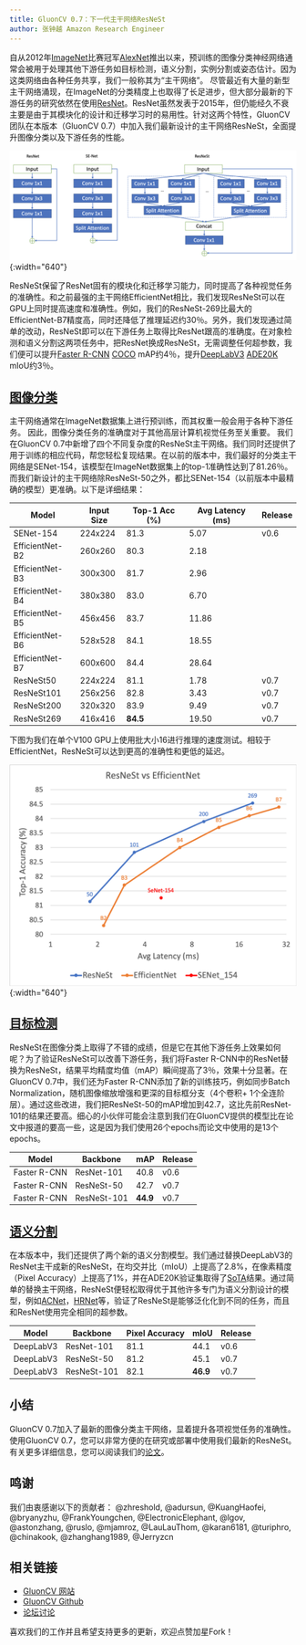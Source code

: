 ```yaml
---
title: GluonCV 0.7：下一代主干网络ResNeSt
author: 张钟越 Amazon Research Engineer
---
```


自从2012年[ImageNet](http://www.image-net.org/challenges/LSVRC/2012/)比赛冠军[AlexNet](https://zh.wikipedia.org/wiki/AlexNet)推出以来，预训练的图像分类神经网络通常会被用于处理其他下游任务如目标检测，语义分割，实例分割或姿态估计。因为这类网络由各种任务共享，我们一般称其为“主干网络”。 尽管最近有大量的新型主干网络涌现，在ImageNet的分类精度上也取得了长足进步，但大部分最新的下游任务的研究依然在使用[ResNet](https://arxiv.org/abs/1512.03385)。ResNet虽然发表于2015年，但仍能经久不衰主要是由于其模块化的设计和迁移学习时的易用性。针对这两个特性，GluonCV团队在本版本（GluonCV 0.7）中加入我们最新设计的主干网络ResNeSt，全面提升图像分类以及下游任务的性能。

![](img/gluon-cv-0.7-resnest.png){:width="640"}

ResNeSt保留了ResNet固有的模块化和迁移学习能力，同时提高了各种视觉任务的准确性。和之前最强的主干网络EfficientNet相比，我们发现ResNeSt可以在GPU上同时提高速度和准确性。例如，我们的ResNeSt-269比最大的EfficientNet-B7精度高，同时还降低了推理延迟约30％。另外，我们发现通过简单的改动，ResNeSt即可以在下游任务上取得比ResNet跟高的准确度。在对象检测和语义分割这两项任务中，把ResNet换成ResNeSt，无需调整任何超参数，我们便可以提升[Faster R-CNN](https://arxiv.org/abs/1506.01497) [COCO](http://cocodataset.org) mAP约4％，提升[DeepLabV3](https://arxiv.org/abs/1706.05587) [ADE20K](https://groups.csail.mit.edu/vision/datasets/ADE20K/) mIoU约3％。


## [图像分类](https://gluon-cv.mxnet.io/model_zoo/classification.html#resnest)

主干网络通常在ImageNet数据集上进行预训练，而其权重一般会用于各种下游任务。 因此，图像分类任务的准确度对于其他高层计算机视觉任务至关重要。 我们在GluonCV 0.7中新增了四个不同复杂度的ResNeSt主干网络。我们同时还提供了用于训练的相应代码，帮您轻松复现结果。在以前的版本中，我们最好的分类主干网络是SENet-154，该模型在ImageNet数据集上的top-1准确性达到了81.26％。而我们新设计的主干网络除ResNeSt-50之外，都比SENet-154（以前版本中最精确的模型）更准确。以下是详细结果：

| Model           | Input Size | Top-1 Acc (%) | Avg Latency (ms) | Release | 
| --------------- | ---------- | ------------- | ---------------- | ------- |
| SENet-154       | 224x224    | 81.3          | 5.07             | v0.6    |
| EfficientNet-B2 | 260x260    | 80.3          | 2.18             |         |
| EfficientNet-B3 | 300x300    | 81.7 	       | 2.96             |         |
| EfficientNet-B4 | 380x380    | 83.0          | 6.70             |         |
| EfficientNet-B5 | 456x456    | 83.7          | 11.86            |         |
| EfficientNet-B6 | 528x528    | 84.1          | 18.55            |         |
| EfficientNet-B7 | 600x600    | 84.4          | 28.64            |         |
| ResNeSt50       | 224x224    | 81.1          | 1.78             | v0.7    |
| ResNeSt101      | 256x256    | 82.8          | 3.43             | v0.7    |
| ResNeSt200      | 320x320    | 83.9          | 9.49             | v0.7    |
| ResNeSt269      | 416x416    | **84.5**      | 19.50            | v0.7    |

下图为我们在单个V100 GPU上使用批大小16进行推理的速度测试。相较于EfficientNet，ResNeSt可以达到更高的准确性和更低的延迟。

![](img/gluon-cv-0.7-resnest_vs_efficientnet.png){:width="640"}

## [目标检测](https://gluon-cv.mxnet.io/model_zoo/detection.html#id65)

ResNeSt在图像分类上取得了不错的成绩，但是它在其他下游任务上效果如何呢？为了验证ResNeSt可以改善下游任务，我们将Faster R-CNN中的ResNet替换为ResNeSt，结果平均精度均值（mAP）瞬间提高了3％，效果十分显著。在GluonCV 0.7中，我们还为Faster R-CNN添加了新的训练技巧，例如同步Batch Normalization，随机图像缩放增强和更深的目标框分支（4个卷积+ 1个全连阶层）。通过这些改进，我们把ResNeSt-50的mAP增加到42.7，这比先前ResNet-101的结果还要高。细心的小伙伴可能会注意到我们在GluonCV提供的模型比在论文中报道的要高一些，这是因为我们使用26个epochs而论文中使用的是13个epochs。

| Model        | Backbone    | mAP      | Release |
| ------------ | ----------- | -------- | ------- |
| Faster R-CNN | ResNet-101  | 40.8     | v0.6    |
| Faster R-CNN | ResNeSt-50  | 42.7     | v0.7    |
| Faster R-CNN | ResNeSt-101 | **44.9** | v0.7    |

## [语义分割](https://gluon-cv.mxnet.io/model_zoo/segmentation.html#ade20k-dataset)

在本版本中，我们还提供了两个新的语义分割模型。我们通过替换DeepLabV3的ResNet主干成新的ResNeSt，在均交并比（mIoU）上提高了2.8%，在像素精度（Pixel Accuracy）上提高了1%，并在ADE20K验证集取得了[SoTA](https://paperswithcode.com/sota/semantic-segmentation-on-ade20k?p=resnest-split-attention-networks)结果。通过简单的替换主干网络，ResNeSt便轻松取得优于其他许多专门为语义分割设计的模型，例如[ACNet](https://arxiv.org/abs/1908.03930)，[HRNet](https://arxiv.org/abs/1908.07919)等，验证了ResNeSt是能够泛化化到不同的任务，而且和ResNet使用完全相同的超参数。

| Model     | Backbone    | Pixel Accuracy | mIoU     | Release |
| --------- | ----------- | -------------- | -------- | ------- |
| DeepLabV3 | ResNet-101  | 81.1           | 44.1     | v0.6    |
| DeepLabV3 | ResNeSt-50  | 81.2           | 45.1     | v0.7    |
| DeepLabV3 | ResNeSt-101 | 82.1           | **46.9** | v0.7    |

## 小结

GluonCV 0.7加入了最新的图像分类主干网络，显着提升各项视觉任务的准确性。使用GluonCV 0.7，您可以非常方便的在研究或部署中使用我们最新的ResNeSt。有关更多详细信息，您可以阅读我们的[论文](https://arxiv.org/abs/2004.08955)。

## 鸣谢

我们由衷感谢以下的贡献者：
@zhreshold, @adursun, @KuangHaofei, @bryanyzhu, @FrankYoungchen, @ElectronicElephant, @lgov, @astonzhang, @ruslo, @mjamroz, @LauLauThom, @karan6181, @turiphro, @chinakook, @zhanghang1989, @Jerryzcn

## 相关链接

- [GluonCV 网站](https://gluon-cv.mxnet.io/index.html)
- [GluonCV Github](https://github.com/dmlc/gluon-cv)
- [论坛讨论](https://discuss.gluon.ai/)

喜欢我们的工作并且希望支持更多的更新，欢迎点赞加星Fork！

